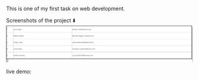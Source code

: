 This is one of my first task on web development.



Screenshots of the project ⬇️
![](pagination.png)

live demo: <a href=" https://paginationtask1.netlify.app/" target="_blank"></a>

